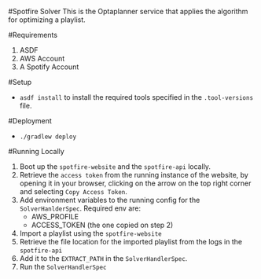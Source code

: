 #Spotfire Solver
This is the Optaplanner service that applies the algorithm for optimizing a playlist.


#Requirements
1. ASDF
2. AWS Account
3. A Spotify Account


#Setup
* `asdf install` to install the required tools specified in the `.tool-versions` file.

#Deployment
* `./gradlew deploy`

#Running Locally
1. Boot up the `spotfire-website` and the `spotfire-api` locally.
2. Retrieve the `access token` from the running instance of the website, by opening it in your browser, clicking 
on the arrow on the top right corner and selecting `Copy Access Token`.
3. Add environment variables to the running config for the `SolverHanlderSpec`. Required env are:
    - AWS_PROFILE
    - ACCESS_TOKEN (the one copied on step 2)
4. Import a playlist using the `spotfire-website`
5. Retrieve the file location for the imported playlist from the logs in the `spotfire-api`
6. Add it to the `EXTRACT_PATH` in the `SolverHandlerSpec`.
7. Run the `SolverHandlerSpec`
